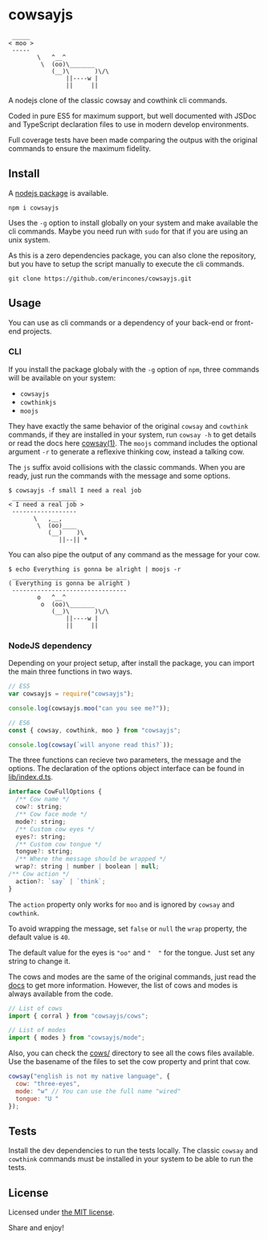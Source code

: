 # cowsayjs

```Text
 _____ 
< moo >
 ----- 
        \   ^__^
         \  (oo)\_______
            (__)\       )\/\
                ||----w |
                ||     ||
```

A nodejs clone of the classic cowsay and cowthink cli commands.

Coded in pure ES5 for maximum support, but well documented with JSDoc and
TypeScript declaration files to use in modern develop environments.

Full coverage tests have been made comparing the outpus with the original
commands to ensure the maximum fidelity.


## Install

A [nodejs package](https://www.npmjs.com/package/cowsayjs) is available.

```Shell
npm i cowsayjs
```

Uses the `-g` option to install globally on your system and make available the
cli commands. Maybe you need run with `sudo` for that if you are using an unix
system.

As this is a zero dependencies package, you can also clone the repository, but
you have to setup the script manually to execute the cli commands.

```Shell
git clone https://github.com/erincones/cowsayjs.git
```


## Usage

You can use as cli commands or a dependency of your back-end or front-end
projects.

### CLI

If you install the package globaly with the `-g` option of `npm`, three commands
will be available on your system:

 - `cowsayjs`
 - `cowthinkjs`
 - `moojs`

They have exactly the same behavior of the original `cowsay` and `cowthink`
commands, if they are installed in your system, run `cowsay -h` to get details
or read the docs here [cowsay(1)](https://linux.die.net/man/1/cowsay). The
`moojs` command includes the optional argument `-r` to generate a reflexive
thinking cow, instead a talking cow.

The `js` suffix avoid collisions with the classic commands. When you are ready,
just run the commands with the message and some options.

```Text
$ cowsayjs -f small I need a real job
 __________________ 
< I need a real job >
 ------------------ 
       \   ,__,
        \  (oo)____
           (__)    )\
              ||--|| *
```


You can also pipe the output of any command as the message for your cow.

```Text
$ echo Everything is gonna be alright | moojs -r
 ________________________________ 
( Everything is gonna be alright )
 -------------------------------- 
        o   ^__^
         o  (oo)\_______
            (__)\       )\/\
                ||----w |
                ||     ||
```

### NodeJS dependency

Depending on your project setup, after install the package, you can import the
main three functions in two ways.

```JavaScript
// ES5
var cowsayjs = require("cowsayjs");

console.log(cowsayjs.moo("can you see me?"));
```
```JavaScript
// ES6
const { cowsay, cowthink, moo } from "cowsayjs";

console.log(cowsay(`will anyone read this?`));
```

The three functions can recieve two parameters, the message and the options. The
declaration of the options object interface can be found in
[lib/index.d.ts](lib/index.d.ts).

```JavaScript
interface CowFullOptions {
  /** Cow name */
  cow?: string;
  /** Cow face mode */
  mode?: string;
  /** Custom cow eyes */
  eyes?: string;
  /** Custom cow tongue */
  tongue?: string;
  /** Where the message should be wrapped */
  wrap?: string | number | boolean | null;
/** Cow action */
  action?: `say` | `think`;
}
```

The `action` property only works for `moo` and is ignored by `cowsay` and
`cowthink`.

To avoid wrapping the message, set `false` or `null` the `wrap` property, the
default value is `40`.

The default value for the eyes is `"oo"` and `"  "` for the tongue. Just set any
string to change it.

The cows and modes are the same of the original commands, just read the
[docs](https://linux.die.net/man/1/cowsay) to get more information. However, the
list of cows and modes is always available from the code.

```JavaScript
// List of cows
import { corral } from "cowsayjs/cows";

// List of modes
import { modes } from "cowsayjs/mode";
```

Also, you can check the [cows/](cows/) directory to see all the cows files
available. Use the basename of the files to set the cow property and print that
cow.

```JavaScript
cowsay("english is not my native language", {
  cow: "three-eyes",
  mode: "w" // You can use the full name "wired"
  tongue: "U "
});
```

## Tests

Install the dev dependencies to run the tests locally. The classic `cowsay` and
`cowthink` commands must be installed in your system to be able to run the
tests.


## License

Licensed under [the MIT license](LICENSE).

Share and enjoy!
